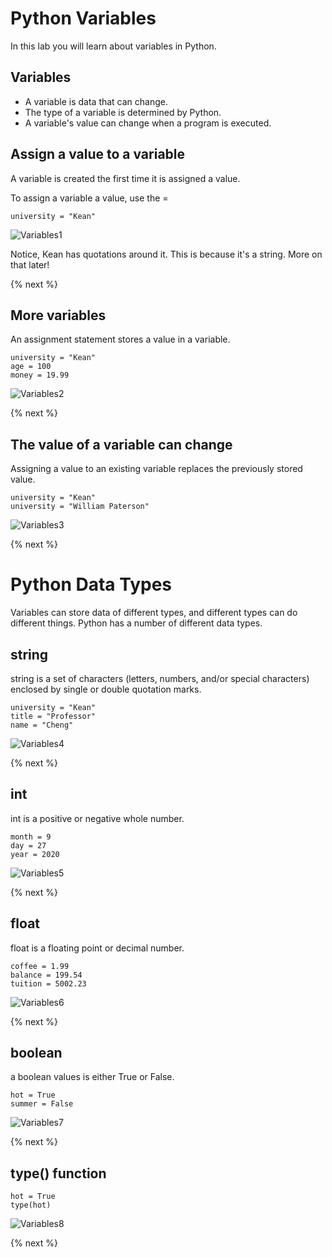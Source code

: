 # Python Variables

In this lab you will learn about variables in Python.

## Variables

- A variable is data that can change.
- The type of a variable is determined by Python.
- A variable's value can change when a program is executed.

## Assign a value to a variable

A variable is created the first time it is assigned a value.  

To assign a variable a value, use the =

```
university = "Kean"
```
![Variables1](https://raw.githubusercontent.com/profpy/id1400/master/lecture3/variables1.gif)

Notice, Kean has quotations around it.  This is because it's a string.  More on that later!

{% next %}

## More variables

An assignment statement stores a value in a variable.

```
university = "Kean"
age = 100
money = 19.99
```

![Variables2](https://raw.githubusercontent.com/profpy/id1400/master/lecture3/variables2.gif)

{% next %}

## The value of a variable can change

Assigning a value to an existing variable replaces the previously stored value.

```
university = "Kean"
university = "William Paterson"
```

![Variables3](https://raw.githubusercontent.com/profpy/id1400/master/lecture3/variables3.gif)

{% next %}

# Python Data Types

Variables can store data of different types, and different types can do different things. Python has a number of different data types.

## string

string is a set of characters (letters, numbers, and/or special characters) enclosed by single or double quotation marks.

``` 
university = "Kean"
title = "Professor"
name = "Cheng"
```

![Variables4](https://raw.githubusercontent.com/profpy/id1400/master/lecture3/variables4.gif)

{% next %}

## int

int is a positive or negative whole number.

``` 
month = 9
day = 27
year = 2020
```

![Variables5](https://raw.githubusercontent.com/profpy/id1400/master/lecture3/variables5.gif)

{% next %}

## float

float is a floating point or decimal number.

```
coffee = 1.99
balance = 199.54
tuition = 5002.23
```

![Variables6](https://raw.githubusercontent.com/profpy/id1400/master/lecture3/variables6.gif)

{% next %}

## boolean

a boolean values is either True or False.

```
hot = True
summer = False
```

![Variables7](https://raw.githubusercontent.com/profpy/id1400/master/lecture3/variables7.gif)

{% next %}

## type() function

```
hot = True
type(hot)
```

![Variables8](https://raw.githubusercontent.com/profpy/id1400/master/lecture3/variables8.gif)

{% next %}


